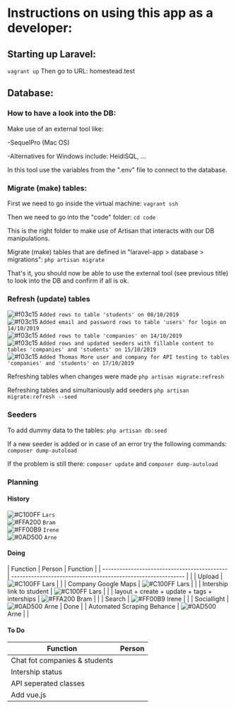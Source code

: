 # Instructions on using this app as a developer:

## Starting up Laravel:

`vagrant up`
Then go to URL: homestead.test

## Database:

### How to have a look into the DB:

Make use of an external tool like:

-SequelPro (Mac OS)

-Alternatives for Windows include: HeidiSQL, ...

In this tool use the variables from the ".env" file to connect to the database.

### Migrate (make) tables:

First we need to go inside the virtual machine:
`vagrant ssh`

Then we need to go into the "code" folder:
`cd code`

This is the right folder to make use of Artisan that interacts with our DB manipulations.

Migrate (make) tables that are defined in "laravel-app > database > migrations":
`php artisan migrate`

That's it, you should now be able to use the external tool (see previous title) to look into the DB and confirm if all is ok.

### Refresh (update) tables

![#f03c15](https://placehold.it/15/f03c15/000000?text=+) `Added rows to table 'students' on 08/10/2019`</br>
![#f03c15](https://placehold.it/15/f03c15/000000?text=+) `Added email and password rows to table 'users' for login on 14/10/2019` <br/>
![#f03c15](https://placehold.it/15/f03c15/000000?text=+) `Added rows to table 'companies' on 14/10/2019` <br/>
![#f03c15](https://placehold.it/15/f03c15/000000?text=+) `Added rows and updated seeders with fillable content to tables 'companies' and 'students' on 15/10/2019` <br/>
![#f03c15](https://placehold.it/15/f03c15/000000?text=+) `Added Thomas More user and company for API testing to tables 'companies' and 'students' on 17/10/2019` <br/>

Refreshing tables when changes were made
`php artisan migrate:refresh`

Refreshing tables and simultaniously add seeders
`php artisan migrate:refresh --seed`

### Seeders

To add dummy data to the tables:
`php artisan db:seed`

If a new seeder is added or in case of an error try the following commands:
`composer dump-autoload`

If the problem is still there:
`composer update` and `composer dump-autoload`

### Planning

#### History

![#C100FF](https://placehold.it/15/C100FF/000000?text=+) `Lars`</br>
![#FFA200](https://placehold.it/15/FFA200/000000?text=+) `Bram` <br/>
![#FF00B9](https://placehold.it/15/FF00B9/000000?text=+) `Irene` <br/>
![#0AD500](https://placehold.it/15/0AD500/000000?text=+) `Arne` <br/>

#### Doing

| Function                                     | Person                                                         | Function  |
| -------------------------------------------- | -------------------------------------------------------------  |           |
| Upload                                       | ![#C100FF](https://placehold.it/15/C100FF/000000?text=+) Lars  |           |
| Company Google Maps                          | ![#C100FF](https://placehold.it/15/C100FF/000000?text=+) Lars  |           |
| Intership link to student                    | ![#C100FF](https://placehold.it/15/C100FF/000000?text=+) Lars  |           |
| layout + create + update + tags + interships | ![#FFA200](https://placehold.it/15/FFA200/000000?text=+) Bram  |           |
| Search                                       | ![#FF00B9](https://placehold.it/15/FF00B9/000000?text=+) Irene |           |
| Sociallight                                  | ![#0AD500](https://placehold.it/15/0AD500/000000?text=+) Arne  | Done      |
| Automated Scraping Behance                   | ![#0AD500](https://placehold.it/15/0AD500/000000?text=+) Arne  |           |

#### To Do

| Function                                     | Person   |
| -------------------------------------------- | -------- |
| Chat fot companies & students                |          |
| Intership status                             |          |
| API seperated classes                        |          |
| Add vue.js                                   |          |
